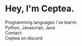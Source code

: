 
# Hey, I'm Ceptea.


Programming languages i've learnt:
<br>
Python, Javascript, Java<br>
Contact:<br>
Ceptea on discord
